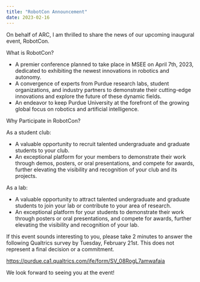 ```yaml
---
title: "RobotCon Announcement"
date: 2023-02-16
---
```


On behalf of ARC, I am thrilled to share the news of our upcoming inaugural event, RobotCon.
 
What is RobotCon?
- A premier conference planned to take place in MSEE on April 7th, 2023, dedicated to exhibiting the newest innovations in robotics and autonomy.
- A convergence of experts from Purdue research labs, student organizations, and industry partners to demonstrate their cutting-edge innovations and explore the future of these dynamic fields.
- An endeavor to keep Purdue University at the forefront of the growing global focus on robotics and artificial intelligence.
 
Why Participate in RobotCon?

As a student club:
- A valuable opportunity to recruit talented undergraduate and graduate students to your club.
- An exceptional platform for your members to demonstrate their work through demos, posters, or oral presentations, and compete for awards, further elevating the visibility and recognition of your club and its projects.

As a lab:
- A valuable opportunity to attract talented undergraduate and graduate students to join your lab or contribute to your area of research.
- An exceptional platform for your students to demonstrate their work through posters or oral presentations, and compete for awards, further elevating the visibility and recognition of your lab.
 
If this event sounds interesting to you, please take 2 minutes to answer the following Qualtrics survey by Tuesday, February 21st. This does not represent a final decision or a commitment.
 
https://purdue.ca1.qualtrics.com/jfe/form/SV_08RogL7amwafaia
 
We look forward to seeing you at the event!
